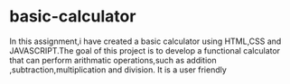 # basic-calculator

In this assignment,i have created a basic calculator using HTML,CSS and JAVASCRIPT.The goal of this project is to develop a functional calculator that can perform arithmatic operations,such as addition ,subtraction,multiplication and division. It is a user friendly 
